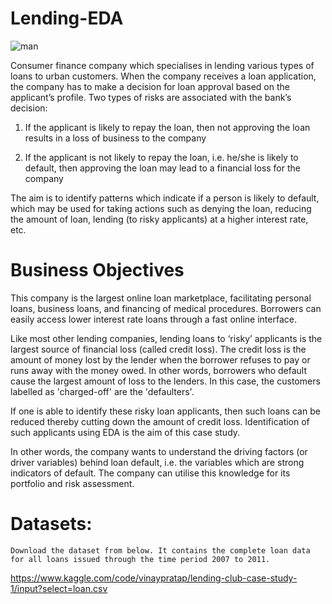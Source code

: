 # Lending-EDA

![man](https://github.com/bhavesh2205/Lending-Exploratory-Data-Analysis/assets/114500492/83e9ed12-bc9e-43b0-93d0-c36ce6c88ed1)

Consumer finance company which specialises in lending various types of loans to urban customers. When the company receives a loan application, the company has to make a decision for loan approval based on 
the applicant’s profile. Two types of risks are associated with the bank’s decision:

  1. If the applicant is likely to repay the loan, then not approving the loan results in a loss of business to the company

  2. If the applicant is not likely to repay the loan, i.e. he/she is likely to default, then approving the loan may lead to a financial loss for the company

The aim is to identify patterns which indicate if a person is likely to default, which may be used for taking actions such as denying the loan, reducing the amount of loan, lending (to risky applicants) at a higher interest rate, etc.

# Business Objectives

This company is the largest online loan marketplace, facilitating personal loans, business loans, and financing of medical procedures. Borrowers can easily access lower interest rate loans through a fast 
online interface. 

 

Like most other lending companies, lending loans to ‘risky’ applicants is the largest source of financial loss (called credit loss). The credit loss is the amount of money lost by the lender when the borrower refuses to pay or runs away with the money owed. In other words, borrowers who default cause the largest amount of loss to the lenders. In this case, the customers labelled as 'charged-off' are the 'defaulters'. 

 

If one is able to identify these risky loan applicants, then such loans can be reduced thereby cutting down the amount of credit loss. Identification of such applicants using EDA is the aim of this case study.

 

In other words, the company wants to understand the driving factors (or driver variables) behind loan default, i.e. the variables which are strong indicators of default.  The company can utilise this knowledge for its portfolio and risk assessment. 

# Datasets:
    Download the dataset from below. It contains the complete loan data for all loans issued through the time period 2007 to 2011.
    
   <https://www.kaggle.com/code/vinaypratap/lending-club-case-study-1/input?select=loan.csv>
